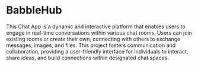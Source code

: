 # BabbleHub
This Chat App is a dynamic and interactive platform that enables users to engage in real-time conversations within various chat rooms. Users can join existing rooms or create their own, connecting with others to exchange messages, images, and files. This project fosters communication and collaboration, providing a user-friendly interface for individuals to interact, share ideas, and build connections within designated chat spaces.
